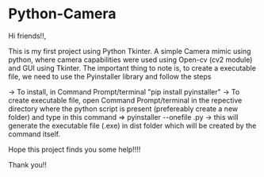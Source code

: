 # Python-Camera

Hi friends!!,

This is my first project using Python Tkinter.
A simple Camera mimic using python, where camera capabilities were used using Open-cv (cv2 module) and GUI using Tkinter.
The important thing to note is, to create a executable file, we need to use the Pyinstaller library and follow the steps

  -> To install, in Command Prompt/terminal "pip install pyinstaller"
  -> To create executable file, open Command Prompt/terminal in the repective directory where the python script is present (prefereably create a new folder)
  and type in this command 
        => pyinstaller --onefile <file name>.py
  -> this will generate the executable file (<file name>.exe) in dist folder which will be created by the command itself.
  
  Hope this project finds you some help!!!!
  
  Thank you!!
